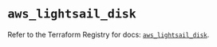 # `aws_lightsail_disk`

Refer to the Terraform Registry for docs: [`aws_lightsail_disk`](https://registry.terraform.io/providers/hashicorp/aws/6.12.0/docs/resources/lightsail_disk).
